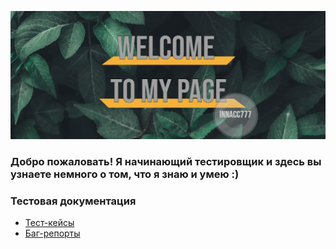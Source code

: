 ![Header](https://github.com/Innacc777/innacc777/blob/main/assets/Ellty%20_%20%D0%91%D0%B5%D1%81%D0%BF%D0%BB%D0%B0%D1%82%D0%BD%D1%8B%D0%B9%20%D0%BE%D0%BD%D0%BB%D0%B0%D0%B9%D0%BD-%D1%81%D0%B5%D1%80%D0%B2%D0%B8%D1%81%20%D0%B4%D0%BB%D1%8F%20%D0%B3%D1%80%D0%B0%D1%84%D0%B8%D1%87%D0%B5%D1%81%D0%BA%D0%BE%D0%B3%D0%BE%20.png)

### Добро пожаловать! Я начинающий тестировщик и здесь вы узнаете немного о том, что я знаю и умею :)

### Тестовая документация
- [Тест-кейсы](https://github.com/Innacc777/Test-cases)
- [Баг-репорты](https://github.com/Innacc777/bug-reports)
